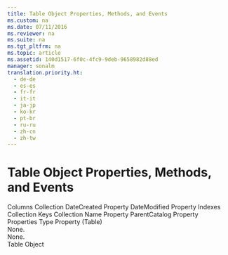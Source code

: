 ```yaml
---
title: Table Object Properties, Methods, and Events
ms.custom: na
ms.date: 07/11/2016
ms.reviewer: na
ms.suite: na
ms.tgt_pltfrm: na
ms.topic: article
ms.assetid: 140d1517-6f0c-4fc9-9deb-9658982d88ed
manager: sonalm
translation.priority.ht: 
  - de-de
  - es-es
  - fr-fr
  - it-it
  - ja-jp
  - ko-kr
  - pt-br
  - ru-ru
  - zh-cn
  - zh-tw
---
```

# Table Object Properties, Methods, and Events
<?xml version="1.0" encoding="utf-8"?>
<developerReferenceWithoutSyntaxDocument xmlns="http://ddue.schemas.microsoft.com/authoring/2003/5" xmlns:xlink="http://www.w3.org/1999/xlink" xmlns:xsi="http://www.w3.org/2001/XMLSchema-instance" xsi:schemaLocation="http://ddue.schemas.microsoft.com/authoring/2003/5 http://dduestorage.blob.core.windows.net/ddueschema/developer.xsd">
  <introduction />
  <section>
    <title>Properties/Collections</title>
    <content>
      <para>
        <link xlink:href="23b9fea8-4f76-4a51-95ce-1a6ce4560b34">Columns Collection</link>       </para>
      <para>
        <link xlink:href="2bf4b00d-045c-444e-8af7-8af6297ed418">DateCreated Property</link>       </para>
      <para>
        <link xlink:href="fed09266-1547-4bda-9088-c254d81cc738">DateModified Property</link>       </para>
      <para>
        <link xlink:href="184cf536-455c-42be-bf1c-a5c25bade961">Indexes Collection</link>       </para>
      <para>
        <link xlink:href="cdb31c76-e559-475c-b33a-aac24f73e70e">Keys Collection</link>       </para>
      <para>
        <link xlink:href="81b92baf-b6b9-4f4e-9f33-4503795518cd">Name Property</link>       </para>
      <para>
        <link xlink:href="a0bb2ed8-d4cb-4f92-8de7-769bbe0e6273">ParentCatalog Property</link>       </para>
      <para>
        <link xlink:href="1d539aa8-ce0d-4418-ab03-8d0a3c1e9d82">Properties</link>       </para>
      <para>
        <link xlink:href="7b6e14bb-fb69-4d74-aaca-f5d380f4d887">Type Property (Table)</link>       </para>
    </content>
  </section>
  <section>
    <title>Methods</title>
    <content>
      <para>None.</para>
    </content>
  </section>
  <section>
    <title>Events</title>
    <content>
      <para>None.</para>
    </content>
  </section>
  <relatedTopics>
<link xlink:href="a6d74000-0828-49ba-850a-63da865f8802">Table Object</link>
</relatedTopics>
</developerReferenceWithoutSyntaxDocument>